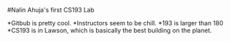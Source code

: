 #Nalin Ahuja's first CS193 Lab

*Gitbub is pretty cool. 
*Instructors seem to be chill. 
*193 is larger than 180
*CS193 is in Lawson, which is basically the best building on the planet.
